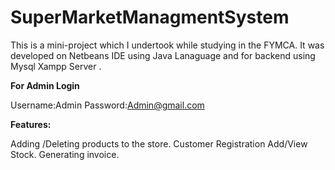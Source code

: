 # SuperMarketManagmentSystem

This is a mini-project which I undertook while studying in the FYMCA.
It was developed on  Netbeans IDE using Java Lanaguage and for backend using Mysql Xampp Server .


**For Admin Login**

Username:Admin
Password:Admin@gmail.com

**Features:**

Adding /Deleting products to the store.
Customer Registration
Add/View Stock.
Generating invoice.

